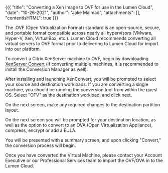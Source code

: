 {{{
  "title": "Converting a Xen Image to OVF for use in the Lumen Cloud",
  "date": "10-26-2021",
  "author": "Jake Malmad",
  "attachments": [],
  "contentIsHTML": true
}}}

<p>The .OVF (Open Virtualization Format) standard is an open-source, secure, and portable format compatible across nearly all hypervisors (VMware, Hyper-V, Xen, VirtualBox, etc.). Lumen Cloud recommends converting all virtual servers to OVF format prior to delivering
  to Lumen Cloud for import into our platform.</p>
<p>To convert a Citrix XenServer machine to OVF, begin by downloading <a href="http://www.citrix.com/downloads/xenserver/tools/conversion.html">XenServer Convert</a> (if converting multiple machines, it is recommended to install the Conversion
  Manager as well).</p>
<p>After installing and launching XenConvert, you will be prompted to select your source and destination workloads. If you are converting a single machine, you should be running the conversion tool from within the guest OS. Select "OFV" as the destination
  workload, and click next.</p>

<p>On the next screen, make any required changes to the destination partition layout.</p>

<p>On the next screen you will be prompted for your destination location, as well as the option to convert to an OVA (Open Virtualization Appliance), compress, encrypt or add a EULA.</p>

<p>You will be presented with a summary screen, and upon clicking "Convert," the conversion process will begin.</p>

<p>Once you have converted the Virtual Machine, please contact your Account Executive or our Professional Services team to import the OVF/OVA in to the Lumen Cloud.</p>
